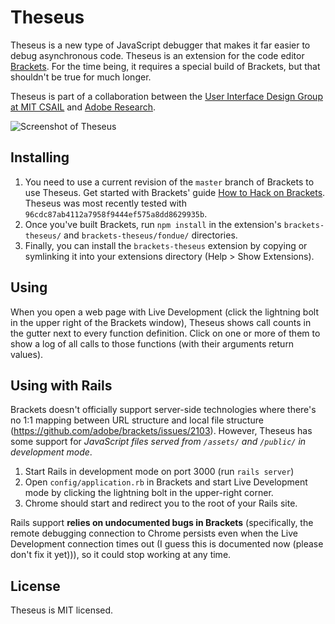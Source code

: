 Theseus
=======

Theseus is a new type of JavaScript debugger that makes it far easier to debug asynchronous code. Theseus is an extension for the code editor [Brackets](https://github.com/adobe/brackets). For the time being, it requires a special build of Brackets, but that shouldn't be true for much longer.

Theseus is part of a collaboration between the [User Interface Design Group at MIT CSAIL](http://groups.csail.mit.edu/uid/) and [Adobe Research](http://research.adobe.com/).

![Screenshot of Theseus](https://raw.github.com/adobe-research/theseus/gh-pages/screenshot.png)

Installing
----------

1. You need to use a current revision of the `master` branch of Brackets to use Theseus. Get started with Brackets' guide [How to Hack on Brackets](https://github.com/adobe/brackets/wiki/How-to-Hack-on-Brackets). Theseus was most recently tested with `96cdc87ab4112a7958f9444ef575a8dd8629935b`.
2. Once you've built Brackets, run `npm install` in the extension's `brackets-theseus/` and `brackets-theseus/fondue/` directories.
3. Finally, you can install the `brackets-theseus` extension by copying or symlinking it into your extensions directory (Help > Show Extensions).

Using
-----

When you open a web page with Live Development (click the lightning bolt in the upper right of the Brackets window), Theseus shows call counts in the gutter next to every function definition. Click on one or more of them to show a log of all calls to those functions (with their arguments return values).

Using with Rails
----------------

Brackets doesn't officially support server-side technologies where there's no 1:1 mapping between URL structure and local file structure (https://github.com/adobe/brackets/issues/2103). However, Theseus has some support for *JavaScript files served from `/assets/` and `/public/` in development mode*.

1. Start Rails in development mode on port 3000 (run `rails server`)
2. Open `config/application.rb` in Brackets and start Live Development mode by clicking the lightning bolt in the upper-right corner.
3. Chrome should start and redirect you to the root of your Rails site.

Rails support **relies on undocumented bugs in Brackets** (specifically, the remote debugging connection to Chrome persists even when the Live Development connection times out (I guess this is documented now (please don't fix it yet))), so it could stop working at any time.

License
-------

Theseus is MIT licensed.
